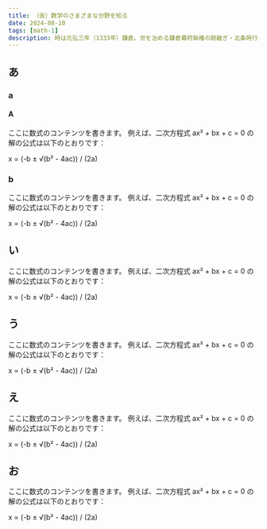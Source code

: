 ```yaml
---
title: （仮）数学のさまざまな分野を知る
date: 2024-08-10
tags: [math-1]
description: 時は元弘三年（1333年）鎌倉。世を治める鎌倉幕府執権の跡継ぎ・北条時行は、武士の子ながらも争いを好まぬ、心優しき少年であった。戦いと死こそが武士の名誉といわれる時代にありながら、$ ax^2 + bx + c = 0 $武芸の稽古を嫌い、臆病者と囁かれ、逃げることと隠れることばかりが得意な時行。ある日、いつものように稽古から逃げ出した時行の前に現れたのは、怪しき神官・諏訪頼重。未来を見通す力を持つという頼重は、時行が「天を揺るがす英雄になる」と告げるのだった。嵐のような運命に翻弄される少年の、天下をかけた鬼ごっこが始まる——
---
```


## あ
### a
#### A

ここに数式のコンテンツを書きます。
例えば、二次方程式 ax² + bx + c = 0 の解の公式は以下のとおりです：

x = (-b ± √(b² - 4ac)) / (2a)

### b

ここに数式のコンテンツを書きます。
例えば、二次方程式 ax² + bx + c = 0 の解の公式は以下のとおりです：

x = (-b ± √(b² - 4ac)) / (2a)

## い

ここに数式のコンテンツを書きます。
例えば、二次方程式 ax² + bx + c = 0 の解の公式は以下のとおりです：

x = (-b ± √(b² - 4ac)) / (2a)

## う

ここに数式のコンテンツを書きます。
例えば、二次方程式 ax² + bx + c = 0 の解の公式は以下のとおりです：

x = (-b ± √(b² - 4ac)) / (2a)

## え

ここに数式のコンテンツを書きます。
例えば、二次方程式 ax² + bx + c = 0 の解の公式は以下のとおりです：

x = (-b ± √(b² - 4ac)) / (2a)

## お

ここに数式のコンテンツを書きます。
例えば、二次方程式 ax² + bx + c = 0 の解の公式は以下のとおりです：

x = (-b ± √(b² - 4ac)) / (2a)
